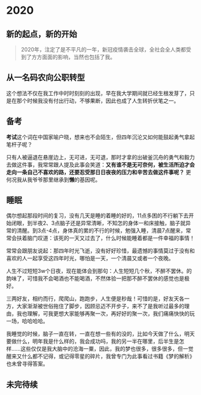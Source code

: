 # 2020

## 新的起点，新的开始

> 2020年，注定了是不平凡的一年，新冠疫情袭击全球，全社会全人类都受到了方方面面的影响，当然也包括了我。

## 从一名码农向公职转型

这个想法不仅在我工作中时时刻刻的出现，早在我大学期间就已经生根发芽了，只是在那个时候我没有付出行动，不够果断，因此也成了人生转折伏笔之一。

## 备考

**考试**这个词在中国家喻户晓，想来也不会陌生，但四年沉沦又如何能鼓起勇气拿起笔杆子呢？

只有人被逼退在悬崖边上，无可进，无可退，那时才拿的出破釜沉舟的勇气和毅力去做这件事，我常常跟人提及此事会笑道：**又有谁不是无可奈何，被生活所迫才会走向一条自己不喜欢的路，还要忍受那日日夜夜的压力和辛苦去做这件事呢？** 更何况我从我爷爷那里继承到**懒**的基因呢。

## 睡眠

偶尔想起那段时间的复习，没有几天是睡的着睡的好的，11点多困的不行躺下去开始闭眼，到半夜2、3点脑子还是异常清晰，不知怎的身体一和床接触，脑子就异常的清醒。到3点-4点，身体真的累的不行的时候，勉强入睡，清晨7点醒来，常常会扶着脑门叹道：该死的一天又过去了，什么时候能睡着都是一件幸福的事情！

常常会跟朋友说起：那四年时光飞逝，没有好好珍惜，最遗憾的事情莫过于没有和喜欢的人一起享受这四年时光，哪怕是一天，一个清晨又或者一个夜晚。

人生不过短短3w个日夜，现在能体会到那句：人生短短几个秋，不醉不罢休。的韵味了，可惜我不会喝酒也不能喝酒，不然体验一把那不醉不罢休的感觉也是极好。

三两好友，相约而行，爬爬山，跑跑步，人生便是秒哉！可惜的是，好友天各一方，大家渐渐被世俗拖住了脚步，因顾忌迈不开步子，来不了是我听过最多的理由，我也理解，可我更想大家能够再聚一次，再好好的聚一次，我们痛痛快快的玩一场，哈哈哈哈。

我睡觉的时候，脑子一直在转，一直在想一些有的没的，比如今天做了什么，明天要做什么，明年我是什么样的，我会成功吗，我的另一半在哪里，后半生是怎样......这些仅仅是我大脑中的沧海一粟，因此，我的梦也很多，很多很多，但一觉醒来又什么都不记得，或记得零星的碎片，我曾专门为此事看过书籍《梦的解析》也未曾寻得答案。

## 未完待续